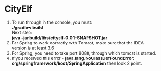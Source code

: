 # CityElf

1. To run through in the console, you must:  
**./gradlew build**  
Next step:  
**java -jar build/libs/cityelf-0.0.1-SNAPSHOT.jar**
2. For Spring to work correctly with Tomcat, make sure that the IDEA version is at least 3.6  
3. For Spring, you need to take port 8088, through which tomcat is started.
4. If you received this error - **java.lang.NoClassDefFoundError: org/springframework/boot/SpringApplication** then look 2 point.

